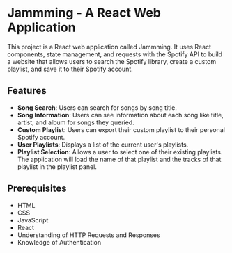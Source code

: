 
# Jammming - A React Web Application

This project is a React web application called Jammming. It uses React components, state management, and requests with the Spotify API to build a website that allows users to search the Spotify library, create a custom playlist, and save it to their Spotify account.

## Features

- **Song Search**: Users can search for songs by song title.
- **Song Information**: Users can see information about each song like title, artist, and album for songs they queried.
- **Custom Playlist**: Users can export their custom playlist to their personal Spotify account.
- **User Playlists**: Displays a list of the current user's playlists.
- **Playlist Selection**: Allows a user to select one of their existing playlists. The application will load the name of that playlist and the tracks of that playlist in the playlist panel.

## Prerequisites

- HTML
- CSS
- JavaScript
- React
- Understanding of HTTP Requests and Responses
- Knowledge of Authentication
